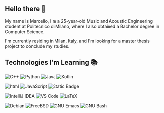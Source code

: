 ## Hello there :wave:

My name is Marcello, I'm a 25-year-old Music and Acoustic Engineering student at Politecnico di Milano, where I also obtained a Bachelor degree in Computer Science.

I'm currently residing in Milan, Italy, and I'm looking for a master thesis project to conclude my studies.

## Technologies I'm Learning :books:

![C++](https://img.shields.io/badge/C%2B%2B-%2300599C?logo=cplusplus&logoColor=white)
![Python](http://img.shields.io/badge/-Python-3776AB?style=flat-square&logo=python&logoColor=fff7a1)
![Java](http://img.shields.io/badge/-Java-007396?style=flat-square&logo=java&logoColor=ffffff)
![Kotlin](https://img.shields.io/badge/Kotlin-%237F52FF?logo=kotlin&logoColor=white)

![html](https://img.shields.io/badge/HTML-%23E34F26?logo=html5&logoColor=white)
![JavaScript](https://img.shields.io/badge/-JavaScript-%23F7DF1C?style=flat-square&logo=javascript&logoColor=000000&color=d1b01f)
![Static Badge](https://img.shields.io/badge/CSS-%231572B6?logo=css3&logoColor=white)

![IntelliJ IDEA](http://img.shields.io/badge/-IntelliJ%20IDEA-000000?style=flat-square&logo=intellij-idea&logoColor=ffffff)
![VS Code](http://img.shields.io/badge/-VS%20Code-007ACC?style=flat-square&logo=visual-studio-code&logoColor=ffffff)
![LaTeX](http://img.shields.io/badge/-LaTeX-008080?style=flat-square&logo=latex&logoColor=ffffff)

![Debian](http://img.shields.io/badge/-Debian-A81D33?style=flat-square&logo=debian&logoColor=ffffff)
![FreeBSD](http://img.shields.io/badge/-Free%20BSD-AB2B28?style=flat-square&logo=freebsd&logoColor=ffffff)
![GNU Emacs](http://img.shields.io/badge/-GNU%20Emacs-7F5AB6?style=flat-square&logo=gnu-emacs&logoColor=ffffff)
![GNU Bash](http://img.shields.io/badge/-GNU%20Bash-000000?style=flat-square&logo=gnu-bash&logoColor=ffffff)
